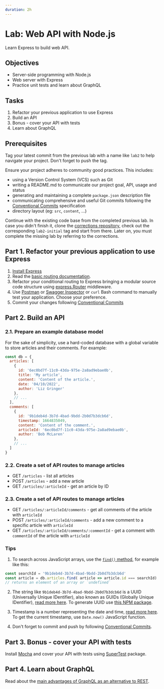 ```yaml
---
duration: 2h
---
```


# Lab: Web API with Node.js

Learn Express to build web API.

## Objectives

- Server-side programming with Node.js
- Web server with Express
- Practice unit tests and learn about GraphQL

## Tasks

1. Refactor your previous application to use Express
2. Build an API
3. Bonus - cover your API with tests
4. Learn about GraphQL

## Prerequisites

Tag your latest commit from the previous lab with a name like `lab2` to help navigate your project. Don't forget to push the tag.

Ensure your project adheres to community good practices. This includes:

- using a Version Control System (VCS) such as Git
- writing a README.md to communicate our project goal, API, usage and status
- generating and maintaining a complete `package.json` description file
- communicating comprehensive and useful Git commits following the [Conventional Commits](https://www.conventionalcommits.org) specification
- directory layout (eg: `src`, `content`, ...)

Continue with the existing code base from the completed previous lab. In case you didn't finish it, clone the [corrections repository](../../README.md#correction-repositories-and-supporting-source-code), check out the corresponding `lab2-initial` tag and start from there. Later on, you must complete the missing lab by referring to the corrections.

## Part 1. Refactor your previous application to use Express

1. [Install Express](https://www.npmjs.com/package/express#installation)
2. Read the [basic routing documentation](http://expressjs.com/en/starter/basic-routing.html).
3. Refactor your conditional routing to Express bringing a modular source code structure using [express.Router](https://expressjs.com/en/guide/routing.html#express-router) middleware.
4. Use [Postman](https://www.postman.com/) or [Swagger Inspector](https://inspector.swagger.io) or `curl` Bash command to manually test your application. Choose your preference.
5. Commit your changes following [Conventional Commits](https://www.conventionalcommits.org)

## Part 2. Build an API

### 2.1. Prepare an example database model

For the sake of simplicity, use a hard-coded database with a global variable to store articles and their comments. For example:

```js
const db = {
  articles: [
    {
      id: '6ec0bd7f-11c0-43da-975e-2a8ad9ebae0b',
      title: 'My article',
      content: 'Content of the article.',
      date: '04/10/2022',
      author: 'Liz Gringer'
    },
    // ...
  ],
  comments: [
    {
      id: '9b1deb4d-3b7d-4bad-9bdd-2b0d7b3dcb6d',
      timestamp: 1664835049,
      content: 'Content of the comment.',
      articleId: '6ec0bd7f-11c0-43da-975e-2a8ad9ebae0b',
      author: 'Bob McLaren'
    },
    // ...
  ]
}
```

### 2.2. Create a set of API routes to manage articles

- GET `/articles` - list all articles
- POST `/articles` - add a new article
- GET `/articles/:articleId` - get an article by ID

### 2.3. Create a set of API routes to manage articles

- GET `/articles/:articleId/comments` - get all comments of the article with `articleId`
- POST `/articles/:articleId/comments` - add a new comment to a specific article with `articleId`
- GET `/articles/:articleId/comments/:commentId` - get a comment with `commentId` of the article with `articleId`

### Tips

1. To search across JavaScript arrays, use the [`find()` method](https://developer.mozilla.org/en-US/docs/Web/JavaScript/Reference/Global_Objects/Array/find), for example like this:

```js
const searchId = '9b1deb4d-3b7d-4bad-9bdd-2b0d7b3dcb6d'
const article = db.articles.find( article => article.id === searchId)
// returns an element of an array or `undefined`
```

2. The string like `9b1deb4d-3b7d-4bad-9bdd-2b0d7b3dcb6d` is a UUID (Universally Unique IDentifier), also known as GUIDs (Globally Unique IDentifier), [read more here](https://www.ietf.org/rfc/rfc4122.txt). To generate UUID use [this NPM package](https://www.npmjs.com/package/uuid).

3. Timestamp is a number representing the date and time, [read more here](https://en.wikipedia.org/wiki/Timestamp). To get the current timestamp, use `Date.now()` JavaScript function.

4. Don't forget to commit and push by following [Conventional Commits](https://www.conventionalcommits.org).

## Part 3. Bonus - cover your API with tests

Install [Mocha](https://mochajs.org/#installation) and cover your API with tests using [SuperTest](https://www.npmjs.com/package/supertest) package.

## Part 4. Learn about GraphQL

Read about the [main advantages of GraphQL as an alternative to REST](https://www.adaltas.com/en/2018/11/27/graphql-advantages-over-rest/).
